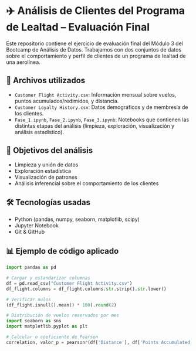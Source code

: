 # ✈️ Análisis de Clientes del Programa de Lealtad – Evaluación Final

Este repositorio contiene el ejercicio de evaluación final del Módulo 3 del Bootcamp de Análisis de Datos. Trabajamos con dos conjuntos de datos sobre el comportamiento y perfil de clientes de un programa de lealtad de una aerolínea.

## 📂 Archivos utilizados

- `Customer Flight Activity.csv`: Información mensual sobre vuelos, puntos acumulados/redimidos, y distancia.  
- `Customer Loyalty History.csv`: Datos demográficos y de membresía de los clientes.  
- `Fase_1.ipynb`, `Fase_2.ipynb`, `Fase_3.ipynb`: Notebooks que contienen las distintas etapas del análisis (limpieza, exploración, visualización y análisis estadístico).

## 🧠 Objetivos del análisis

- Limpieza y unión de datos  
- Exploración estadística  
- Visualización de patrones  
- Análisis inferencial sobre el comportamiento de los clientes

## 🛠️ Tecnologías usadas

- Python (pandas, numpy, seaborn, matplotlib, scipy)  
- Jupyter Notebook  
- Git & GitHub

## 📊 Ejemplo de código aplicado

```python
import pandas as pd

# Cargar y estandarizar columnas
df = pd.read_csv("Customer Flight Activity.csv")
df_flight.columns = df_flight.columns.str.strip().str.lower()

# Verificar nulos
(df_flight.isnull().mean() * 100).round(2)

# Distribución de vuelos reservados por mes
import seaborn as sns
import matplotlib.pyplot as plt

# Calcular o coeficiente de Pearson
correlation, valor_p = pearsonr(df['Distance'], df['Points Accumulated'])
